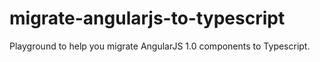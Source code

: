 # migrate-angularjs-to-typescript
Playground to help you migrate AngularJS 1.0 components to Typescript.
